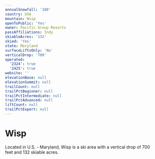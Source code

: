 ```yaml
---
annualSnowfall: '100'
country: USA
mountain: Wisp
openToPublic: 'Yes'
owner: Pacific Group Resorts
passAffiliations: Indy
skiableAcres: '132'
skied: 'Yes'
state: Maryland
surfaceLiftsOnly: 'No'
verticalDrop: '700'
operated:
  '2324': true
  '2425': true
website: ''
elevationBase: null
elevationSummit: null
trailCount: null
trailPctBeginner: null
trailPctIntermediate: null
trailPctAdvanced: null
liftCount: null
trailPctExpert: null
---
```



# Wisp

Located in U.S. - Maryland, Wisp is a ski area with a vertical drop of 700 feet and 132 skiable acres.
